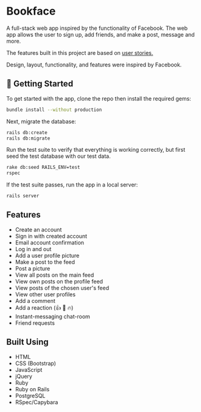 # Bookface

A full-stack web app inspired by the functionality of Facebook. The web app allows the user to sign up, add friends, and make a post, message and more.

The features built in this project are based on [user stories.](./resources/user_stories.md)

Design, layout, functionality, and features were inspired by Facebook.


## 🏁 Getting Started

To get started with the app, clone the repo then install the required gems:

```sh
bundle install --without production
```

Next, migrate the database:

```sh
rails db:create
rails db:migrate
```

Run the test suite to verify that everything is working correctly, but first seed the test database with our test data.

```sh
rake db:seed RAILS_ENV=test
rspec
```

If the test suite passes, run the app in a local server:

```sh
rails server
```

## Features

- Create an account
- Sign in with created account
- Email account confirmation
- Log in and out
- Add a user profile picture
- Make a post to the feed
- Post a picture
- View all posts on the main feed
- View own posts on the profile feed
- View posts of the chosen user's feed
- View other user profiles
- Add a comment
- Add a reaction (👍 💖 🔥)
- Instant-messaging chat-room
- Friend requests

## Built Using

- HTML
- CSS (Bootstrap)
- JavaScript
- jQuery
- Ruby
- Ruby on Rails
- PostgreSQL
- RSpec/Capybara
